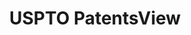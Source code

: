 ---
layout: default
bigquery: https://console.cloud.google.com/bigquery?p=patents-public-data&d=patentsview&page=dataset
citation: Attribution should be given to PatentsView for use, distribution, or derivative
  works.
code: https://github.com/CSSIP-AIR/PatentsView-Code-Snippets/
contributors: USPTO
cost: None
description: 'PatentsView includes US patent data including raw data (summaries, applications,
  pregrant applications), disambugations of inventors and assignees, and inventor
  gender estimates.  Also foreign priority data, # of figures and sheets, and government
  interest statements.'
documentation: https://patentsview.org/query/builder-faqs
last_edit: 04/11/2022, 02:03:10
location: https://patentsview.org/
maintained_by: USPTO
record_creation_timestamp: 12/2/2020 17:20:46
schema_fields:
- f371_date
- name_last
- disamb_inventor_id_20170808
- ipc_class
- symbol_position
- disamb_assignee_id_20190820
- doctype
- inventor_id
- disclaimer_date
- publication_number
- city
- type
- length
- field_title
- num_sheets
- organization_id
- doc_type
- group_id
- ipc_version_indicator
- exemplary
- uuid
- rel_id
- disamb_inventor_id_20201229
- status
- disamb_inventor_id_20200331
- disamb_inventor_id_20200929
- disamb_assignee_id_20200929
- abstract
- lawyer_id
- number
- contract_award_number
- deceased
- location_id
- assignee_id
- term_disclaimer
- rawassignee_id
- action_date
- country
- num_figures
- longitude
- sequence
- patent_id
- applicant_type
- disamb_inventor_id_20180528
- fname
- state
- organization
- classification_level
- citation_id
- disamb_assignee_id_20200331
- disamb_assignee_id_20191008
- disamb_inventor_id_20200630
- country_transformed
- state_fips
- role
- lapse_of_patent
- disamb_assignee_id_20191231
- category_id
- disamb_inventor_id_20191008
- text
- section
- filename
- _102_date
- sector_title
- classification_data_source
- county_fips
- date
- attribution_status
- name_first
- disamb_assignee_id_20190312
- gi_statement
- latlong
- kind
- disamb_assignee_id_20181127
- disamb_inventor_id_20171003
- relkind
- withdrawn
- subgroup_id
- disamb_inventor_id_20191231
- disamb_inventor_id_20190820
- section_id
- rawinventor_id
- _371_date
- series_code
- id
- county
- classification_value
- variety
- disamb_assignee_id_20200630
- lname
- num_claims
- rule_47
- dependent
- application_id
- disamb_inventor_id_20190312
- level_three
- subgroup
- level_two
- latitude
- term_grant
- disamb_inventor_id_20171226
- subclass_id
- subsection_id
- name
- category
- designation
- rawlocation_id
- male_flag
- male
- main_group
- num
- term_extension
- disamb_inventor_id_20181127
- subclass
- field_id
- level_one
- latin_name
- subcategory_id
- f102_date
- mainclass_id
- classification_status
- group
- reldocno
- disamb_inventor_id_20170307
- title
shortname: patentsview
tags:
- disambiguation
- United States
- gender
terms_of_use: Creative Commons Attribution 4.0 International License.
timeframe: 1963-1999
title: USPTO PatentsView
uuid: cf1780b1-e265-4e49-8d1d-83b9cfe0fd9a
---